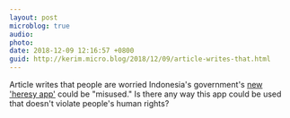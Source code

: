 ```yaml
---
layout: post
microblog: true
audio: 
photo: 
date: 2018-12-09 12:16:57 +0800
guid: http://kerim.micro.blog/2018/12/09/article-writes-that.html
---
```

Article writes that people are worried Indonesia's government's [new 'heresy app'](https://www.rappler.com/technology/news/217654-indonesia-government-app-smart-pakem-draws-fire) could be "misused." Is there any way this app could be used that doesn't violate people's human rights? 
